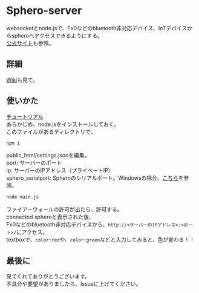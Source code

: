 # Sphero-server
websocketとnode.jsで、Fx0などのbluetooth非対応デバイス、IoTデバイスからspheroへアクセスできるようにする。  
[公式サイト](https://shundroid.github.io/sphero-server/)も参照。

## 詳細
[Wiki](https://github.com/shundroid/Sphero-Server/wiki/)も見て。

## 使いかた
[チュートリアル](https://shundroid.github.io/sphero-server/tutorial.html)  
あらかじめ、node.jsをインストールしておく。  
このファイルがあるディレクトリで、  
```bash
npm i
```
  
public_html/settings.jsonを編集。  
port: サーバーのポート  
ip: サーバーのIPアドレス（プライベートIP）  
sphero_serialport: Spheroのシリアルポート。Windowsの場合、[こちら](http://fabble.cc/shundroid/spherowin8-1)を参照。  
  
```bash
node main.js
```
ファイアーウォールの許可が出たら、許可する。  
connected spheroと表示された後、  
Fx0などのbluetooth非対応デバイスから、`http://<サーバーのIPアドレス>:<ポート>/`にアクセス。  
textboxで、`color:red`や、`color:green`などと入力してみると、色が変わる！！  

## 最後に
見てくれてありがとうございます。  
不具合や要望がありましたら、Issueに上げてください。  
  